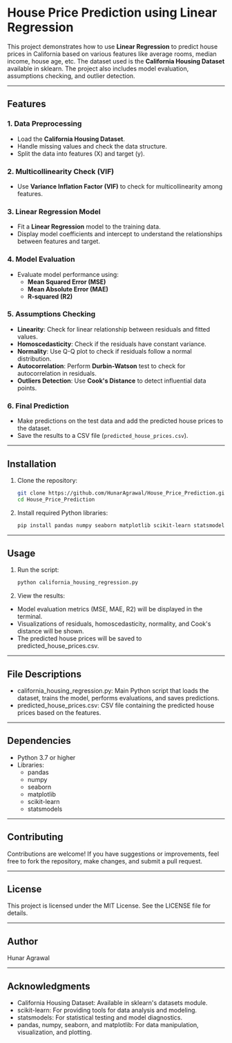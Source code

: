 # House Price Prediction using Linear Regression

This project demonstrates how to use **Linear Regression** to predict house prices in California based on various features like average rooms, median income, house age, etc. The dataset used is the **California Housing Dataset** available in sklearn. The project also includes model evaluation, assumptions checking, and outlier detection.

---

## Features

### 1. **Data Preprocessing**
- Load the **California Housing Dataset**.
- Handle missing values and check the data structure.
- Split the data into features (X) and target (y).

### 2. **Multicollinearity Check (VIF)**
- Use **Variance Inflation Factor (VIF)** to check for multicollinearity among features.

### 3. **Linear Regression Model**
- Fit a **Linear Regression** model to the training data.
- Display model coefficients and intercept to understand the relationships between features and target.

### 4. **Model Evaluation**
- Evaluate model performance using:
  - **Mean Squared Error (MSE)**
  - **Mean Absolute Error (MAE)**
  - **R-squared (R2)**

### 5. **Assumptions Checking**
- **Linearity**: Check for linear relationship between residuals and fitted values.
- **Homoscedasticity**: Check if the residuals have constant variance.
- **Normality**: Use Q-Q plot to check if residuals follow a normal distribution.
- **Autocorrelation**: Perform **Durbin-Watson** test to check for autocorrelation in residuals.
- **Outliers Detection**: Use **Cook's Distance** to detect influential data points.

### 6. **Final Prediction**
- Make predictions on the test data and add the predicted house prices to the dataset.
- Save the results to a CSV file (`predicted_house_prices.csv`).

---

## Installation

1. Clone the repository:
   ```bash
   git clone https://github.com/HunarAgrawal/House_Price_Prediction.git
   cd House_Price_Prediction

2. Install required Python libraries:
   ```bash
   pip install pandas numpy seaborn matplotlib scikit-learn statsmodels

---

## Usage

1. Run the script:
   ```bash
   python california_housing_regression.py

2. View the results:

- Model evaluation metrics (MSE, MAE, R2) will be displayed in the terminal.
- Visualizations of residuals, homoscedasticity, normality, and Cook's distance will be shown.
- The predicted house prices will be saved to predicted_house_prices.csv.

---

## File Descriptions

- california_housing_regression.py: Main Python script that loads the dataset, trains the model, performs evaluations, and saves predictions.
- predicted_house_prices.csv: CSV file containing the predicted house prices based on the features.

---

## Dependencies

- Python 3.7 or higher
- Libraries:
  - pandas
  - numpy
  - seaborn
  - matplotlib
  - scikit-learn
  - statsmodels
 
---

## Contributing

Contributions are welcome! If you have suggestions or improvements, feel free to fork the repository, make changes, and submit a pull request.

---

## License

This project is licensed under the MIT License. See the LICENSE file for details.

---

## Author

Hunar Agrawal

---

## Acknowledgments

- California Housing Dataset: Available in sklearn's datasets module.
- scikit-learn: For providing tools for data analysis and modeling.
- statsmodels: For statistical testing and model diagnostics.
- pandas, numpy, seaborn, and matplotlib: For data manipulation, visualization, and plotting.

